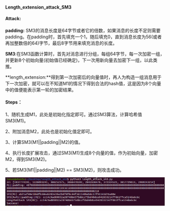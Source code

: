 #### Length_extension_attack_SM3

#### Attack:

**padding:** SM3的消息长度是64字节或者它的倍数，如果消息的长度不足则需要padding。在padding时，首先填充一个1，随后填充0，直到消息长度为56(或者再加整数倍的64)字节，最后8字节用来填充消息的长度。

**SM3**:在SM3函数计算时，首先对消息进行分组，每组64字节，每一次加密一组，并更新8个初始向量(初始值已经确定)，下一次用新向量去加密下一组，以此类推。

**length_extension:**得到第一次加密后的向量值时，再人为构造一组消息用于下一次加密，就可以在不知道M1的情况下得到合法的hash值，这是因为8个向量中的值便能表示第一轮的加密结果。

#### Steps：

1、随机生成M1，此处是初始化指定即可。通过SM3算法，计算哈希值SM3(M1)。

2、附加消息M2，此处也是初始化值定即可。

3、计算SM3(M1||padding||M2)的值。

4、执行长度扩展攻击，通过SM3(M1)生成8个向量的值，作为初始向量，加密M2，得到SM3(M2)。

5、若SM3(M1||padding||M2) == SM3(M2)，则攻击成功。

![](https://github.com/lunan0320/Crypto_projects/blob/main/3.Length_extension_attack_SM3/length_attack_sm3.png)
